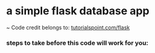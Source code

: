 # a simple flask database app

 ~ Code credit belongs to: [tutorialspoint.com/flask](https://www.tutorialspoint.com/flask/flask_sqlite.htm)

### steps to take before this code will work for you:
